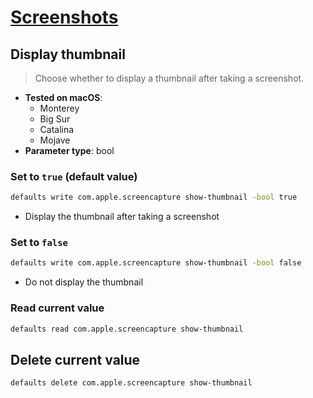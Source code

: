 # [Screenshots](../readme.md)

## Display thumbnail

> Choose whether to display a thumbnail after taking a screenshot.

- **Tested on macOS**:
  * Monterey
  * Big Sur
  * Catalina
  * Mojave
- **Parameter type**: bool

### Set to `true` (default value)
```bash
defaults write com.apple.screencapture show-thumbnail -bool true
```
- Display the thumbnail after taking a screenshot

### Set to `false`
```bash
defaults write com.apple.screencapture show-thumbnail -bool false
```
- Do not display the thumbnail

### Read current value
```bash
defaults read com.apple.screencapture show-thumbnail
```

## Delete current value
```bash
defaults delete com.apple.screencapture show-thumbnail
```
